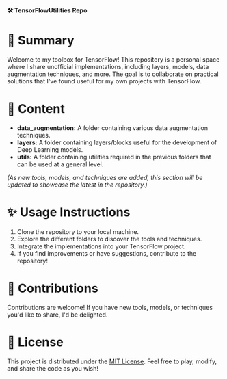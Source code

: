 **🛠️ TensorFlowUtilities Repo**

# 🚀 Summary

Welcome to my toolbox for TensorFlow! This repository is a personal space where I share unofficial implementations, including layers, models, data augmentation techniques, and more. The goal is to collaborate on practical solutions that I've found useful for my own projects with TensorFlow.

# 🎨 Content

- **data_augmentation:** A folder containing various data augmentation techniques.
- **layers:** A folder containing layers/blocks useful for the development of Deep Learning models.
- **utils:** A folder containing utilities required in the previous folders that can be used at a general level.

*(As new tools, models, and techniques are added, this section will be updated to showcase the latest in the repository.)*

# ✨ Usage Instructions

1. Clone the repository to your local machine.
2. Explore the different folders to discover the tools and techniques.
3. Integrate the implementations into your TensorFlow project.
4. If you find improvements or have suggestions, contribute to the repository!

# 🌟 Contributions

Contributions are welcome! If you have new tools, models, or techniques you'd like to share, I'd be delighted.

# 🤖 License

This project is distributed under the [MIT License](LICENSE). Feel free to play, modify, and share the code as you wish!
